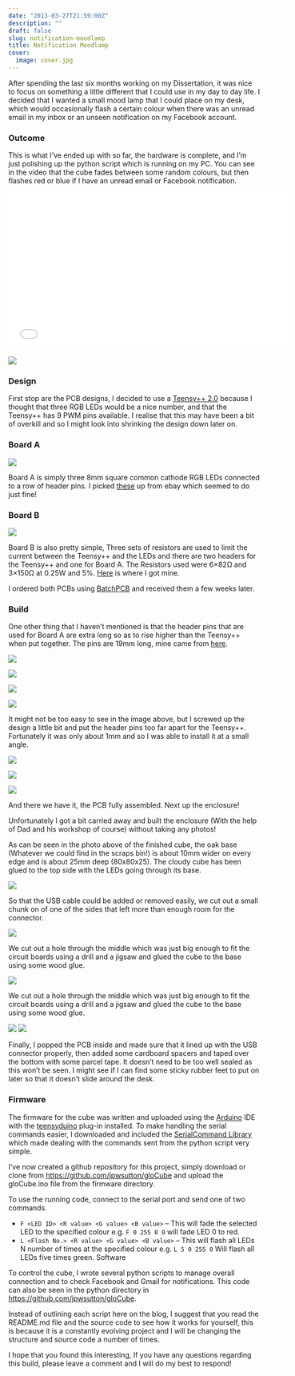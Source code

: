 ```yaml
---
date: "2013-03-27T21:59:00Z"
description: ""
draft: false
slug: notification-moodlamp
title: Notification Moodlamp
cover:
  image: cover.jpg
---
```



<!--![cover-image](/content/images/2016/04/DSC_0005-cover.jpg)-->
After spending the last six months working on my Dissertation, it was nice to focus on something a little different that I could use in my day to day life. I decided that I wanted a small mood lamp that I could place on my desk, which would occasionally flash a certain colour when there was an unread email in my inbox or an unseen notification on my Facebook account.

### Outcome

This is what I’ve ended up with so far, the hardware is complete, and I’m just polishing up the python script which is running on my PC. You can see in the video that the cube fades between some random colours, but then flashes red or blue if I have an unread email or Facebook notification.

<iframe width="560" height="315" src="//www.youtube.com/embed/CaFS0iNwX_M" frameborder="0" allowfullscreen></iframe>


![](DSC_0005.jpg)

### Design

First stop are the PCB designs, I decided to use a [Teensy++ 2.0](http://www.pjrc.com/teensy/) because I thought that three RGB LEDs would be a nice number, and that the Teensy++ has 9 PWM pins available. I realise that this may have been a bit of overkill and so I might look into shrinking the design down later on.

### Board A

![](boardA.png)

Board A is simply three 8mm square common cathode RGB LEDs connected to a row of header pins. I picked [these](http://www.ebay.co.uk/itm/370262039446?ssPageName=STRK:MEWNX:IT&_trksid=p3984.m1439.l2649) up from ebay which seemed to do just fine!

### Board B

![](boardB.png)

Board B is also pretty simple, Three sets of resistors are used to limit the current between the Teensy++ and the LEDs and there are two headers for the Teensy++ and one for Board A. The Resistors used were 6×82Ω and 3×150Ω at 0.25W and 5%. [Here](http://www.ebay.co.uk/itm/100x-0-25W-5-Carbon-Film-Resistor-0-1k-Ohm-Range-/261029943790?pt=UK_BOI_Electrical_Components_Supplies_ET&var=&hash=item8269f6715f) is where I got mine.

I ordered both PCBs using [BatchPCB](https://www.batchpcb.com/) and received them a few weeks later.

### Build

One other thing that I haven’t mentioned is that the header pins that are used for Board A are extra long so as to rise higher than the Teensy++ when put together. The pins are 19mm long, mine came from [here](http://www.ebay.co.uk/itm/251162897624?ssPageName=STRK:MEWNX:IT&_trksid=p3984.m1439.l2649).

![](2013-03-11-20-49-29.jpg)

![](2013-03-11-21-05-44.jpg)

![](2013-03-11-21-31-43.jpg)

![](2013-03-21-14-23-34.jpg)

It might not be too easy to see in the image above, but I screwed up the design a little bit and put the header pins too far apart for the Teensy++. Fortunately it was only about 1mm and so I was able to install it at a small angle.

![](2013-03-11-21-40-56.jpg)

![](2013-03-11-21-39-49.jpg)

![](2013-03-11-21-39-55.jpg)

And there we have it, the PCB fully assembled. Next up the enclosure!

Unfortunately I got a bit carried away and built the enclosure (With the help of Dad and his workshop of course) without taking any photos!

[](DSC_0005.jpg)

As can be seen in the photo above of the finished cube, the oak base (Whatever we could find in the scraps bin!) is about 10mm wider on every edge and is about 25mm deep (80x80x25). The cloudy cube has been glued to the top side with the LEDs going through its base.

![](DSC_0007.jpg)

So that the USB cable could be added or removed easily, we cut out a small chunk on of one of the sides that left more than enough room for the connector.

![](DSC_0008.jpg)

We cut out a hole through the middle which was just big enough to fit the circuit boards using a drill and a jigsaw and glued the cube to the base using some wood glue.

![](DSC_0009.jpg)

We cut out a hole through the middle which was just big enough to fit the circuit boards using a drill and a jigsaw and glued the cube to the base using some wood glue.

![](DSC_0010.jpg)
![](DSC_0011.jpg)

Finally, I popped the PCB inside and made sure that it lined up with the USB connector properly, then added some cardboard spacers and taped over the bottom with some parcel tape. It doesn’t need to be too well sealed as this won’t be seen. I might see if I can find some sticky rubber feet to put on later so that it doesn’t slide around the desk.

### Firmware

The firmware for the cube was written and uploaded using the [Arduino](www.arduino.cc) IDE with the [teensyduino](http://www.pjrc.com/teensy/teensyduino.html) plug-in installed. To make handling the serial commands easier, I downloaded and included the [SerialCommand Library](https://github.com/scogswell/ArduinoSerialCommand) which made dealing with the commands sent from the python script very simple.

I’ve now created a github repository for this project, simply download or clone from https://github.com/jpwsutton/gloCube and upload the gloCube.ino file from the firmware directory.

To use the running code, connect to the serial port and send one of two commands.

* `F <LED ID> <R value> <G value> <B value>` – This will fade the selected LED to the specified colour e.g. `F 0 255 0 0` will fade LED 0 to red.
* `L <Flash No.> <R value> <G value> <B value>` – This will flash all LEDs N number of times at the specified colour e.g. `L 5 0 255 0` Will flash all LEDs five times green.
 Software

To control the cube, I wrote several python scripts to manage overall connection and to check Facebook and Gmail for notifications. This code can also be seen in the python directory in https://github.com/jpwsutton/gloCube.

Instead of outlining each script here on the blog, I suggest that you read the README.md file and the source code to see how it works for yourself, this is because it is a constantly evolving project and I will be changing the structure and source code a number of times.

I hope that you found this interesting, If you have any questions regarding this build, please leave a comment and I will do my best to respond!

